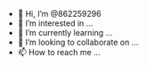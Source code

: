 - 👋 Hi, I’m @862259296
- 👀 I’m interested in ...
- 🌱 I’m currently learning ...
- 💞️ I’m looking to collaborate on ...
- 📫 How to reach me ...

<!---
862259296/862259296 is a ✨ special ✨ repository because its `README.md` (this file) appears on your GitHub profile.
You can click

 the Preview link to take a look at your changes.
--->
